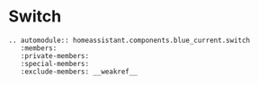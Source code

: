 # Switch

```{eval-rst}
.. automodule:: homeassistant.components.blue_current.switch
   :members:
   :private-members:
   :special-members:
   :exclude-members: __weakref__
```